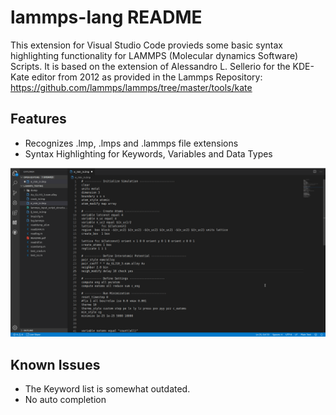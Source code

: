 # lammps-lang README

This extension for Visual Studio Code provieds some basic syntax highlighting functionality for LAMMPS (Molecular dynamics Software) Scripts. It is based on the extension of Alessandro L. Sellerio for the KDE-Kate editor from 2012 as provided in the Lammps Repository: https://github.com/lammps/lammps/tree/master/tools/kate

## Features

- Recognizes .lmp, .lmps and .lammps file extensions
- Syntax Highlighting for Keywords, Variables and Data Types

![Syntax Highlighting](imgs/lammps-lng-anim.gif)

## Known Issues

- The Keyword list is somewhat outdated.
- No auto completion
